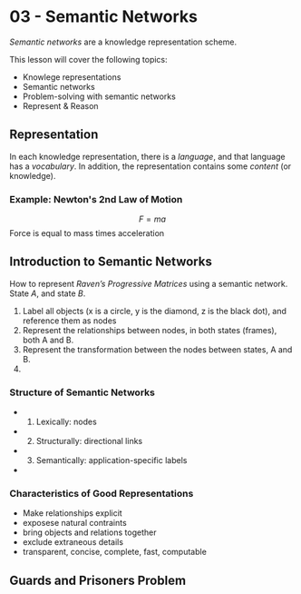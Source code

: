 # 03 - Semantic Networks

*Semantic networks* are a knowledge representation scheme. 

This lesson will cover the following topics:

- Knowlege representations
- Semantic networks
- Problem-solving with semantic networks
- Represent & Reason

## Representation

In each knowledge representation, there is a *language*, and that language has a *vocabulary*. In addition, the representation contains some *content* (or knowledge). 

### Example: Newton's 2nd Law of Motion

$$ F = ma $$
Force is equal to mass times acceleration

## Introduction to Semantic Networks

How to represent *Raven’s Progressive Matrices* using a semantic network.
State $A$, and state $B$.
1. Label all objects (x is a circle, y is the diamond, z is the black dot), and reference them as nodes
2. Represent the relationships between nodes, in both states (frames), both A and B.
3. Represent the transformation between the nodes between states, A and B.
4. 

### Structure of Semantic Networks

- 1. Lexically: nodes
- 2. Structurally: directional links
- 3. Semantically: application-specific labels
- 

### Characteristics of Good Representations

- Make relationships explicit
- exposese natural contraints
- bring objects and relations together
- exclude extraneous details
- transparent, concise, complete, fast, computable

## Guards and Prisoners Problem

